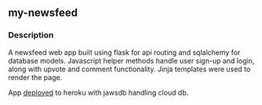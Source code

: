 ## my-newsfeed

### Description
A newsfeed web app built using flask for api routing and sqlalchemy for database models. Javascript helper methods handle user sign-up and login, along with upvote and comment functionality. Jinja templates were used to render the page.

App [deployed](https://my-newsfeed-1c11c2a3861e.herokuapp.com/) to heroku with jawsdb handling cloud db. 
